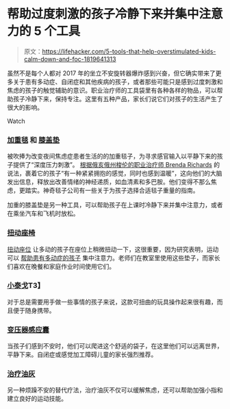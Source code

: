 # 帮助过度刺激的孩子冷静下来并集中注意力的 5 个工具

> 原文：<https://lifehacker.com/5-tools-that-help-overstimulated-kids-calm-down-and-foc-1819641313>

虽然不是每个人都对 2017 年的坐立不安旋转器爆炸感到兴奋，但它确实带来了更多关于患有多动症、自闭症和其他疾病的孩子，或者那些可能只是感到过度刺激和焦虑的孩子的触觉辅助的意识。职业治疗师的工具袋里有各种各样的物品，可以帮助孩子冷静下来，保持专注。这里有五种产品，家长们说它们对孩子的生活产生了很大的影响。

Watch

### [加重毯](https://www.amazon.com/5lb-Weighted-Blanket-Autism-Anxiety/dp/B01BCVYS6W/ref=pd_lpo_vtph_229_tr_t_2?_encoding=UTF8&asc_campaign=InlineText&asc_refurl=https://lifehacker.com/5-tools-that-help-overstimulated-kids-calm-down-and-foc-1819641313&asc_source=&dpID=41JF5bNIlQL&dpSrc=detail&preST=_SX300_QL70_&psc=1&refRID=Z03AQK85M8WJGXS7V684&tag=kinjalifehackerlink-20) 和 [膝盖垫](https://www.amazon.com/Sensory-Weighted-Lap-Pad-Kids/dp/B01LX9D33Y?asc_campaign=InlineText&asc_refurl=https://lifehacker.com/5-tools-that-help-overstimulated-kids-calm-down-and-foc-1819641313&asc_source=&tag=kinjalifehackerlink-20)

被吹捧为改变夜间焦虑症患者生活的的加重毯子，为寻求感官输入以平静下来的孩子提供了“深度压力刺激”。 [根据俄亥俄州梭伦的职业治疗师 Brenda Richards](http://comfortinganxiouschildren.com/weighted-blankets-calm-anxious-children/) 的说法，裹着它的孩子“有一种紧紧拥抱的感觉，同时也感到温暖”，这向他们的大脑发出信息，释放出改善情绪的神经递质，如血清素和多巴胺。他们变得不那么焦虑，更踏实。神奇毯子公司有一些关于为孩子选择合适毯子重量的指南。

加重的膝盖垫是另一种工具，可以帮助孩子在上课时冷静下来并集中注意力，或者在乘坐汽车和飞机时放松。

### [扭动座椅](https://www.amazon.com/Wiggle-Inflatable-Sensory-Chair-Cushion/dp/B00EP4XIAQ?asc_campaign=InlineText&asc_refurl=https://lifehacker.com/5-tools-that-help-overstimulated-kids-calm-down-and-foc-1819641313&asc_source=&tag=kinjalifehackerlink-20)

[扭动座位](https://www.amazon.com/Wiggle-Inflatable-Sensory-Chair-Cushion/dp/B00EP4XIAQ?asc_campaign=InlineText&asc_refurl=https://lifehacker.com/5-tools-that-help-overstimulated-kids-calm-down-and-foc-1819641313&asc_source=&tag=kinjalifehackerlink-20) 让多动的孩子在座位上稍微扭动一下，这很重要，因为研究表明，运动可以 [帮助患有多动症的孩子](https://www.livescience.com/15198-adhd-stressed-parents.html) 集中注意力。老师们在教室里使用这些垫子，而家长们喜欢在晚餐和家庭作业时间使用它们。

### [小泰戈](https://www.amazon.com/Set-Tangle-Jr-Original-Fidget/dp/B0756PHY1C/ref=pd_sbs_21_2?_encoding=UTF8&asc_campaign=InlineText&asc_refurl=https://lifehacker.com/5-tools-that-help-overstimulated-kids-calm-down-and-foc-1819641313&asc_source=&refRID=HA459H24F63DHFRNVXSV&tag=kinjalifehackerlink-20&th=1)T3】

对于总是需要用手做一些事情的孩子来说，这款可扭曲的玩具操作起来很有趣，而且便于随身携带。

### [变压器感应囊](https://www.amazon.com/Transformer-Sensory-Sack-Processing-Disorder/dp/B00OZ84OE6?asc_campaign=InlineText&asc_refurl=https://lifehacker.com/5-tools-that-help-overstimulated-kids-calm-down-and-foc-1819641313&asc_source=&tag=kinjalifehackerlink-20)

当孩子们感到不安时，他们可以爬进这个舒适的袋子，在这里他们可以远离世界，平静下来。自闭症或感觉加工障碍儿童的家长强烈推荐。

### [治疗油灰](https://www.amazon.com/Therapy-Putty-Vive-3-oz-each/dp/B01IBVWSQI/ref=pd_lpo_vtph_121_tr_t_2?_encoding=UTF8&asc_campaign=InlineText&asc_refurl=https://lifehacker.com/5-tools-that-help-overstimulated-kids-calm-down-and-foc-1819641313&asc_source=&psc=1&refRID=RQRXZHVMQKDVY08B9GAT&tag=kinjalifehackerlink-20)

另一种烦躁不安的替代疗法，治疗油灰不仅可以缓解焦虑，还可以帮助加强小指和建立良好的运动技能。